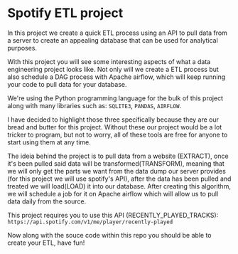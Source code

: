 # Spotify ETL project

In this project we create a quick ETL process using an API to pull data from a server to create an appealing database that can be used for analytical purposes. 

With this project you will see some interesting aspects of what a data engineering project looks like. Not only will we create a ETL process but also schedule a DAG process with Apache airflow, which will keep running your code to pull data for your database.

We're using the Python programming language for the bulk of this project along with many libraries such as:
`SQLITE3`,
`PANDAS`,
`AIRFLOW`.

I have decided to highlight those three specifically because they are our bread and butter for this project. Without these our project would be a lot tricker to program, but not to worry, all of these  tools are free for anyone to start using them at any time.

The ideia behind the project is to pull data from a website (EXTRACT), once it's been pulled said data will be transformed(TRANSFORM), meaning that we will only get the parts we want from the data dump our server provides (for this project we will use spotify's API), after the data has been pulled and treated we will load(LOAD) it into our database. After creating this algorithm, we will schedule a job for it on Apache airflow which will allow us to pull data daily from the source.

This project requires you to use this API (RECENTLY_PLAYED_TRACKS):
`https://api.spotify.com/v1/me/player/recently-played`

Now along with the souce code within this repo you should be able to create your ETL, have fun!
